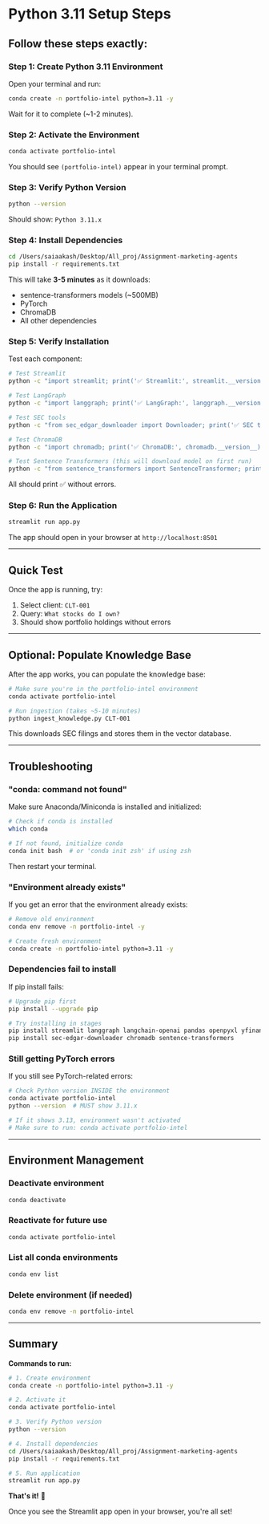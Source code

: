 # Python 3.11 Setup Steps

## Follow these steps exactly:

### Step 1: Create Python 3.11 Environment

Open your terminal and run:

```bash
conda create -n portfolio-intel python=3.11 -y
```

Wait for it to complete (~1-2 minutes).

### Step 2: Activate the Environment

```bash
conda activate portfolio-intel
```

You should see `(portfolio-intel)` appear in your terminal prompt.

### Step 3: Verify Python Version

```bash
python --version
```

Should show: `Python 3.11.x`

### Step 4: Install Dependencies

```bash
cd /Users/saiaakash/Desktop/All_proj/Assignment-marketing-agents
pip install -r requirements.txt
```

This will take **3-5 minutes** as it downloads:
- sentence-transformers models (~500MB)
- PyTorch
- ChromaDB
- All other dependencies

### Step 5: Verify Installation

Test each component:

```bash
# Test Streamlit
python -c "import streamlit; print('✅ Streamlit:', streamlit.__version__)"

# Test LangGraph
python -c "import langgraph; print('✅ LangGraph:', langgraph.__version__)"

# Test SEC tools
python -c "from sec_edgar_downloader import Downloader; print('✅ SEC tools: OK')"

# Test ChromaDB
python -c "import chromadb; print('✅ ChromaDB:', chromadb.__version__)"

# Test Sentence Transformers (this will download model on first run)
python -c "from sentence_transformers import SentenceTransformer; print('✅ Transformers: OK')"
```

All should print ✅ without errors.

### Step 6: Run the Application

```bash
streamlit run app.py
```

The app should open in your browser at `http://localhost:8501`

---

## Quick Test

Once the app is running, try:

1. Select client: `CLT-001`
2. Query: `What stocks do I own?`
3. Should show portfolio holdings without errors

---

## Optional: Populate Knowledge Base

After the app works, you can populate the knowledge base:

```bash
# Make sure you're in the portfolio-intel environment
conda activate portfolio-intel

# Run ingestion (takes ~5-10 minutes)
python ingest_knowledge.py CLT-001
```

This downloads SEC filings and stores them in the vector database.

---

## Troubleshooting

### "conda: command not found"

Make sure Anaconda/Miniconda is installed and initialized:

```bash
# Check if conda is installed
which conda

# If not found, initialize conda
conda init bash  # or 'conda init zsh' if using zsh
```

Then restart your terminal.

### "Environment already exists"

If you get an error that the environment already exists:

```bash
# Remove old environment
conda env remove -n portfolio-intel -y

# Create fresh environment
conda create -n portfolio-intel python=3.11 -y
```

### Dependencies fail to install

If pip install fails:

```bash
# Upgrade pip first
pip install --upgrade pip

# Try installing in stages
pip install streamlit langgraph langchain-openai pandas openpyxl yfinance
pip install sec-edgar-downloader chromadb sentence-transformers
```

### Still getting PyTorch errors

If you still see PyTorch-related errors:

```bash
# Check Python version INSIDE the environment
conda activate portfolio-intel
python --version  # MUST show 3.11.x

# If it shows 3.13, environment wasn't activated
# Make sure to run: conda activate portfolio-intel
```

---

## Environment Management

### Deactivate environment

```bash
conda deactivate
```

### Reactivate for future use

```bash
conda activate portfolio-intel
```

### List all conda environments

```bash
conda env list
```

### Delete environment (if needed)

```bash
conda env remove -n portfolio-intel
```

---

## Summary

**Commands to run:**

```bash
# 1. Create environment
conda create -n portfolio-intel python=3.11 -y

# 2. Activate it
conda activate portfolio-intel

# 3. Verify Python version
python --version

# 4. Install dependencies
cd /Users/saiaakash/Desktop/All_proj/Assignment-marketing-agents
pip install -r requirements.txt

# 5. Run application
streamlit run app.py
```

**That's it!** 🎉

Once you see the Streamlit app open in your browser, you're all set!
